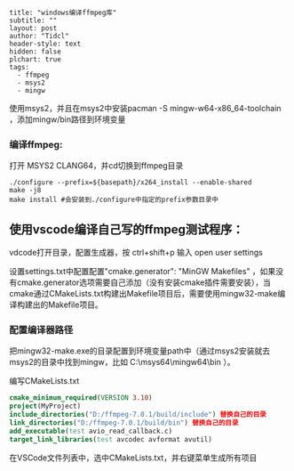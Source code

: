 ```
title: "windows编译ffmpeg库"
subtitle: ""
layout: post
author: "Tidcl"
header-style: text
hidden: false
plchart: true
tags:
  - ffmpeg
  - msys2
  - mingw
```



使用msys2，并且在msys2中安装pacman -S mingw-w64-x86_64-toolchain ，添加mingw/bin路径到环境变量
### 编译ffmpeg:

打开 MSYS2 CLANG64，并cd切换到ffmpeg目录

```shell
./configure --prefix=${basepath}/x264_install --enable-shared
make -j8
make install #会安装到./configure中指定的prefix参数目录中
```

## 使用vscode编译自己写的ffmpeg测试程序：
vdcode打开目录，配置生成器，按 ctrl+shift+p 输入 open user settings

设置settings.txt中配置配置"cmake.generator": "MinGW Makefiles" ，如果没有cmake.generator选项需要自己添加（没有安装cmake插件需要安装），当cmake通过CMakeLists.txt构建出Makefile项目后，需要使用mingw32-make编译构建出的Makefile项目。

### 配置编译器路径

把mingw32-make.exe的目录配置到环境变量path中（通过msys2安装就去msys2的目录中找到mingw，比如 C:\msys64\mingw64\bin ）。



编写CMakeLists.txt

```cmake
cmake_minimum_required(VERSION 3.10)
project(MyProject)
include_directories("D:/ffmpeg-7.0.1/build/include") 替换自己的目录
link_directories("D:/ffmpeg-7.0.1/build/bin") 替换自己的目录
add_executable(test avio_read_callback.c)
target_link_libraries(test avcodec avformat avutil)
```

在VSCode文件列表中，选中CMakeLists.txt，并右键菜单生成所有项目

